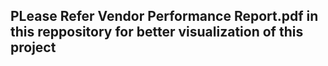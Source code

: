 ## PLease Refer Vendor Performance Report.pdf in this reppository for better visualization of this project 
